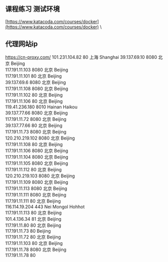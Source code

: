 ## 课程练习 测试环境
[https://www.katacoda.com/courses/docker](https://www.katacoda.com/courses/docker)
\

## 代理网站ip

https://cn-proxy.com/
101.231.104.82	80		上海 Shanghai	
39.137.69.10	8080	北京 Beijing	
117.191.11.103	8080	北京 Beijing	
117.191.11.101	80		北京 Beijing	
39.137.69.6		8080	北京 Beijing	
117.191.11.108	8080	北京 Beijing	
117.191.11.102	80		北京 Beijing	
117.191.11.106	80		北京 Beijing	
119.41.236.180	8010	Hainan Haikou	
39.137.77.66	8080	北京 Beijing	
117.191.11.72	8080	北京 Beijing	
39.137.77.66	80		北京 Beijing	
117.191.11.73	8080	北京 Beijing	
120.210.219.102	8080	北京 Beijing	
117.191.11.108	80		北京 Beijing	
117.191.11.106	8080	北京 Beijing	
117.191.11.104	8080	北京 Beijing	
117.191.11.105	8080	北京 Beijing	
117.191.11.112	80		北京 Beijing	
120.210.219.103	8080	北京 Beijing	
117.191.11.109	8080	北京 Beijing	
117.191.11.113	8080	北京 Beijing	
117.191.11.111	8080	北京 Beijing	
117.191.11.111	80		北京 Beijing	
116.114.19.204	443		Nei Mongol Hohhot	
117.191.11.113	80		北京 Beijing	
101.4.136.34	81		北京 Beijing	
117.191.11.80	80		北京 Beijing	
117.191.11.73	80		 Beijing	
117.191.11.72	80		北京 Beijing	
117.191.11.103	80		北京 Beijing	
117.191.11.78	8080	北京 Beijing	
117.191.11.78   80